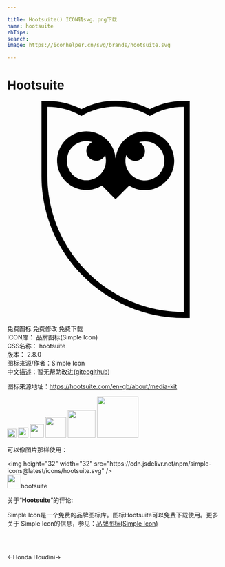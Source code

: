```yaml
---

title: Hootsuite() ICON转svg、png下载
name: hootsuite
zhTips: 
search: 
image: https://iconhelper.cn/svg/brands/hootsuite.svg

---
```


# Hootsuite  <small style="font-size: 60%;font-weight: 100"></small>

<div id="svg" class="svg-wrap">
<svg role="img" viewBox="0 0 24 24" xmlns="http://www.w3.org/2000/svg"><title>Hootsuite icon</title><path d="M12.002 0h.023c1.311.004 2.603.322 3.766.928C16.948.332 18.23.022 19.532.022h.676V24l-.656-.002C15.369 24 11.356 22.336 8.4 19.373 5.43 16.43 3.77 12.414 3.791 8.23V.021h.677c1.301 0 2.586.311 3.741.906C9.381.318 10.682 0 12.002 0zm0 .654c-1.381 0-2.676.373-3.791 1.021-1.138-.655-2.428-1.001-3.742-1h-.022V8.23c-.025 8.35 6.764 15.09 15.107 15.113V.675h-.022c-1.313-.001-2.604.343-3.743.999-1.144-.666-2.443-1.018-3.766-1.02h-.021zm3.252 2.754c1.79.002 3.238 1.453 3.237 3.242-.003 1.791-1.454 3.238-3.244 3.236-.616 0-1.22-.176-1.739-.508l-1.516 1.508-1.507-1.516c-1.514.952-3.515.495-4.465-1.02-.952-1.516-.495-3.516 1.021-4.467s3.516-.494 4.467 1.022c.273.437.44.933.483 1.446l.016-.02.015.018c.154-1.667 1.556-2.945 3.232-2.941zM8.76 8.789c1.192.006 2.163-.959 2.168-2.15.001-.219-.031-.436-.096-.644-.243.544-.882.788-1.426.546-.545-.244-.79-.883-.546-1.428.109-.243.304-.437.548-.547-1.137-.355-2.347.276-2.705 1.414-.066.207-.099.424-.1.642-.003 1.192.96 2.163 2.153 2.167h.004zm6.478.019c1.193.003 2.163-.962 2.166-2.155s-.963-2.162-2.155-2.164c-.216-.002-.431.03-.638.094.545.244.789.883.547 1.428-.244.543-.883.787-1.428.545-.245-.109-.439-.307-.549-.553-.355 1.139.279 2.352 1.417 2.707.209.063.423.097.64.098z"/></svg>
</div>
<detail full-name='hootsuite'></detail>

<div class="detail-page">
<p>
<span><span class="badge-success badge">免费图标</span> <span class="badge-success badge">免费修改</span>  <span class="badge-success badge">免费下载</span> </span>
<br/>
<span>
ICON库：
<span class="badge-secondary badge">品牌图标(Simple Icon)</span> 
</span>
<br/>
<span>
CSS名称：
<span class="badge-secondary badge">hootsuite</span> 
</span>

<br/>
<span>
版本：
<span class="badge-secondary badge">2.8.0</span> 
</span>
<br/>
<span>图标来源/作者：<span class="badge-light badge">Simple Icon</span></span> 
<br/>
<span class="zh-detail">中文描述：暂无<span class="help-link"><span>帮助改进</span>(<a href="https://gitee.com/liuwave/icon-helper/edit/master/json/brands/hootsuite.json" target="_blank" rel="noopener noreferrer">gitee</a><a href="https://github.com/liuwave/icon-helper/edit/master/json/brands/hootsuite.json" target="_blank" rel="noopener noreferrer">github</a></span>)</span><br/>
</p>
</div><div class="description description alert alert-light"><p>图标来源地址：<a href="https://hootsuite.com/en-gb/about/media-kit" target="_blank" rel="noopener noreferrer">https://hootsuite.com/en-gb/about/media-kit</a></p></div>
<div class="alert alert-dark">
<img height="21" width="21" src="https://cdn.jsdelivr.net/npm/simple-icons@latest/icons/hootsuite.svg" />
<img height="24" width="24" src="https://cdn.jsdelivr.net/npm/simple-icons@latest/icons/hootsuite.svg" />
<img height="32" width="32" src="https://cdn.jsdelivr.net/npm/simple-icons@latest/icons/hootsuite.svg" />
<img height="48" width="48" src="https://cdn.jsdelivr.net/npm/simple-icons@latest/icons/hootsuite.svg" />
<img height="64" width="64" src="https://cdn.jsdelivr.net/npm/simple-icons@latest/icons/hootsuite.svg" />
<img height="96" width="96" src="https://cdn.jsdelivr.net/npm/simple-icons@latest/icons/hootsuite.svg" />

</div>
<div>
  <p>可以像图片那样使用：    
  </p>
  <div class="alert alert-primary" style="font-size: 14px">
    &lt;img height="32" width="32" src="https://cdn.jsdelivr.net/npm/simple-icons@latest/icons/hootsuite.svg" /&gt;
    <copy-btn content='<img height="32" width="32" src="https://cdn.jsdelivr.net/npm/simple-icons@latest/icons/hootsuite.svg" />'></copy-btn>
  </div>
  <div class="alert alert-secondary">
    <img height="32" width="32" src="https://cdn.jsdelivr.net/npm/simple-icons@latest/icons/hootsuite.svg" />hootsuite
    <copy-btn content="hootsuite" btn-title="复制图标名称"></copy-btn>
  </div>
</div>
<div class="icon-detail__container">
<p>关于“<b>Hootsuite</b>”的评论:</p>
</div>
<Vssue title="关于“Hootsuite”的评论" />
<div><p>Simple Icon是一个免费的品牌图标库。图标Hootsuite可以免费下载使用。更多关于  Simple Icon的信息，参见：<a target="_blank" href="https://iconhelper.cn/brands.html">品牌图标(Simple Icon)</a>
</p></div>


<div style="padding:2rem 0 " class="page-nav"><p class="inner"><span class="prev">←<router-link to="/icon/honda.html">Honda</router-link></span> <span class="next"><router-link to="/icon/houdini.html">Houdini</router-link>→</span></p></div>
